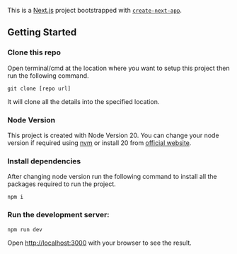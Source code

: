 This is a [Next.js](https://nextjs.org) project bootstrapped with [`create-next-app`](https://nextjs.org/docs/app/api-reference/cli/create-next-app).

## Getting Started

### Clone this repo

Open terminal/cmd at the location where you want to setup this project then run the following command.
```
git clone [repo url]
```
It will clone all the details into the specified location.

### Node Version

This project is created with Node Version 20. You can change your node version if required using [nvm](https://github.com/nvm-sh/nvm) or install 20 from [official website](https://nodejs.org/en).

### Install dependencies

After changing node version run the following command to install all the packages required to run the project.
```
npm i
```


### Run the development server:

```
npm run dev
```

Open [http://localhost:3000](http://localhost:3000) with your browser to see the result.
